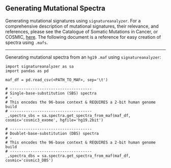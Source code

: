 ## Generating Mutational Spectra

Generating mutational signatures using  `signatureanalyzer`. For a comprehensive  description of mutational signatures, their relevance, and references, please see the Catalogue of Somatic Mutations in Cancer, or COSMIC, [here](https://cancer.sanger.ac.uk/cosmic/signatures). The following document is a reference for easy creation of spectra using `.mafs`.

---

Generating mutational spectra from an `hg19` `.maf` using `signatureanalyzer`:

```{python}
import signatureanalyzer as sa
import pandas as pd

maf_df = pd.read_csv(<PATH_TO_MAF>, sep='\t')

# ------------------------------------
# Single-base-substitution (SBS) spectra
# -
# This encodes the 96-base context & REQUIRES a 2-bit human genome build
# ------------------------------------
_,spectra_sbs = sa.spectra.get_spectra_from_maf(maf_df, cosmic='cosmic3_exome', hgfile='hg19.2bit')

# ------------------------------------
# Doublet-base-substitution (DBS) spectra
# -
# This encodes the 96-base context & REQUIRES a 2-bit human genome build
# ------------------------------------
_,spectra_dbs = sa.spectra.get_spectra_from_maf(maf_df, cosmic='cosmic3_DBS')
```
